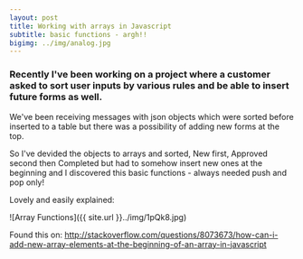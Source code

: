 ```yaml
---
layout: post
title: Working with arrays in Javascript
subtitle: basic functions - argh!!
bigimg: ../img/analog.jpg
---
```


### Recently I've been working on a project where a customer asked to sort user inputs by various rules and be able to insert future forms as well.

We've been receiving messages with json objects which were sorted before inserted to a table but there was a possibility of adding new forms at the top.

So I've devided the objects to arrays and sorted, New first, Approved second then Completed but had to somehow insert new ones at the beginning and I discovered this basic functions - always needed push and pop only!

Lovely and easily explained:

![Array Functions]({{ site.url }}../img/1pQk8.jpg)

Found this on: http://stackoverflow.com/questions/8073673/how-can-i-add-new-array-elements-at-the-beginning-of-an-array-in-javascript
